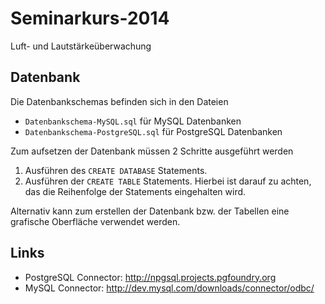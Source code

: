 Seminarkurs-2014
================

Luft- und Lautstärkeüberwachung

Datenbank
---------

Die Datenbankschemas befinden sich in den Dateien

* `Datenbankschema-MySQL.sql` für MySQL Datenbanken
* `Datenbankschema-PostgreSQL.sql` für PostgreSQL Datenbanken

Zum aufsetzen der Datenbank müssen 2 Schritte ausgeführt werden

1. Ausführen des `CREATE DATABASE` Statements.
2. Ausführen der `CREATE TABLE` Statements. Hierbei ist darauf zu achten, das die Reihenfolge der Statements eingehalten wird.

Alternativ kann zum erstellen der Datenbank bzw. der Tabellen eine grafische Oberfläche verwendet werden.

Links
-----

* PostgreSQL Connector: http://npgsql.projects.pgfoundry.org
* MySQL Connector: http://dev.mysql.com/downloads/connector/odbc/
